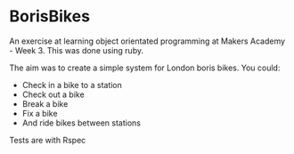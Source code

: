 BorisBikes
==========

An exercise at learning object orientated programming at Makers Academy - Week 3.
This was done using ruby.

The aim was to create a simple system for London boris bikes. You could:

 - Check in a bike to a station
 - Check out a bike
 - Break a bike
 - Fix a bike
 - And ride bikes between stations

Tests are with Rspec
